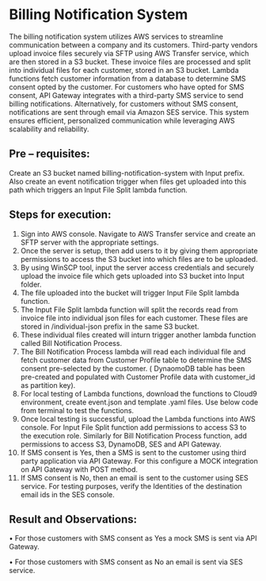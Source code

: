 
# Billing Notification System

The billing notification system utilizes AWS services to streamline communication between a company and its customers. Third-party vendors upload invoice files securely via SFTP using AWS Transfer service, which are then stored in a S3 bucket. These invoice files are processed and split into individual files for each customer, stored in an S3 bucket. Lambda functions fetch customer information from a database to determine SMS consent opted by the customer. For customers who have opted for SMS consent, API Gateway integrates with a third-party SMS service to send billing notifications. Alternatively, for customers without SMS consent, notifications are sent through email via Amazon SES service. This system ensures efficient, personalized communication while leveraging AWS scalability and reliability.


## Pre – requisites:

Create an S3 bucket named billing-notification-system with Input prefix. Also create an event notification trigger when files get uploaded into this path which triggers an Input File Split lambda function.

## Steps for execution:

1.	Sign into AWS console. Navigate to AWS Transfer service and create an SFTP server with the appropriate settings.
2.	Once the server is setup, then add users to it by giving them appropriate permissions to access the S3 bucket into which files are to be uploaded.
3.	By using WinSCP tool, input the server access credentials and securely upload the invoice file which gets uploaded into S3 bucket into Input folder. 
4.	The file uploaded into the bucket will trigger Input File Split lambda function.
5.	The Input File Split lambda function will split the records read from invoice file into individual json files for each customer. These files are stored in /individual-json prefix in the same S3 bucket.
6.	These individual files created will inturn trigger another lambda function called Bill Notification Process.
7.	The Bill Notification Process lambda will read each individual file and fetch customer data from Customer Profile table to determine the SMS consent pre-selected by the customer. ( DynaomoDB table has been pre-created and populated with Customer Profile data with customer_id as partition key).
8.	For local testing of Lambda functions, download the functions to Cloud9 environment, create event.json and template .yaml files. Use below code from terminal to test the functions.
9.	Once local testing is successful, upload the Lambda functions into AWS console. For Input File Split function add permissions to access S3 to the execution role. Similarly for Bill Notification Process function, add permissions to access S3, DynamoDB, SES and API Gateway.
10.	 If SMS consent is Yes, then a SMS is sent to the customer using third party application via API Gateway. For this configure a MOCK integration on API Gateway with POST method.
11.	 If SMS consent is No, then an email is sent to the customer using SES service. For testing purposes, verify the Identities of the destination email ids in the SES console.

## Result and Observations:

•	For those customers with SMS consent as Yes a mock SMS is sent via API Gateway.

•	For those customers with SMS consent as No an email is sent via SES service.
